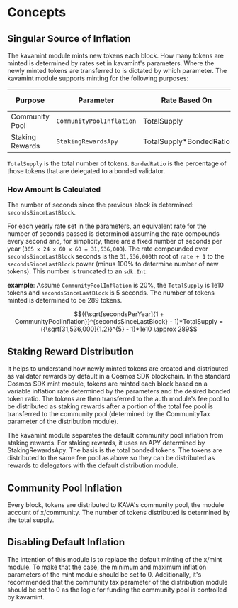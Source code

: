 <!--
order: 1
-->

# Concepts

## Singular Source of Inflation

The kavamint module mints new tokens each block. How many tokens are minted is determined by rates set in kavamint's parameters. Where the newly minted tokens are transferred to is dictated by which parameter. The kavamint module supports minting for the following purposes:

| Purpose         | Parameter                | Rate Based On           | Transferred To  |
| --------------- | ------------------------ | ----------------------- | --------------- |
| Community Pool  | `CommunityPoolInflation` | TotalSupply             | x/community     |
| Staking Rewards | `StakingRewardsApy`      | TotalSupply*BondedRatio | x/auth fee pool |

`TotalSupply` is the total number of tokens. `BondedRatio` is the percentage of those tokens that are delegated to a bonded validator.

### How Amount is Calculated

The number of seconds since the previous block is determined: `secondsSinceLastBlock`.

For each yearly rate set in the parameters, an equivalent rate for the number of seconds passed is determined assuming the rate compounds every second and, for simplicity, there are a fixed number of seconds per year (`365 x 24 x 60 x 60 = 31,536,000`). The rate compounded over `secondsSinceLastBlock` seconds is the `31,536,000`th root of `rate + 1` to the `secondsSinceLastBlock` power (minus 100% to determine number of new tokens). This number is truncated to an `sdk.Int`.

**example**:
Assume `CommunityPoolInflation` is 20%, the `TotalSupply` is 1e10 tokens and `secondsSinceLastBlock` is 5 seconds. The number of tokens minted is determined to be 289 tokens.

```math
({\sqrt[secondsPerYear]{1 + CommunityPoolInflation}}^{secondsSinceLastBlock} - 1)*TotalSupply
= ({\sqrt[31,536,000]{1.2}}^{5} - 1)*1e10
\approx 289
```

## Staking Reward Distribution

It helps to understand how newly minted tokens are created and distributed as validator rewards by default in a Cosmos SDK blockchain. In the standard Cosmos SDK mint module, tokens are minted each block based on a variable inflation rate determined by the parameters and the desired bonded token ratio. The tokens are then transferred to the auth module's fee pool to be distributed as staking rewards after a portion of the total fee pool is transferred to the community pool (determined by the CommunityTax parameter of the distribution module).

The kavamint module separates the default community pool inflation from staking rewards. For staking rewards, it uses an APY determined by StakingRewardsApy. The basis is the total bonded tokens. The tokens are distributed to the same fee pool as above so they can be distributed as rewards to delegators with the default distribution module.

## Community Pool Inflation

Every block, tokens are distributed to KAVA's community pool, the module account of x/community. The number of tokens distributed is determined by the total supply.

## Disabling Default Inflation

The intention of this module is to replace the default minting of the x/mint module. To make that the case, the minimum and maximum inflation parameters of the mint module should be set to 0. Additionally, it's recommended that the community tax parameter of the distribution module should be set to 0 as the logic for funding the community pool is controlled by kavamint.
